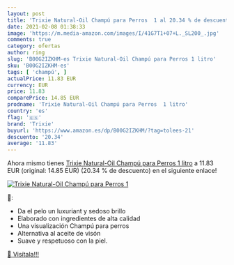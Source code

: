 ```yaml
---
layout: post
title: 'Trixie Natural-Oil Champú para Perros  1 al 20.34 % de descuento'
date: 2021-02-08 01:38:33
image: 'https://m.media-amazon.com/images/I/41G7T1+07+L._SL200_.jpg'
comments: true
category: ofertas
author: ring
slug: 'B00G2IZKHM-es Trixie Natural-Oil Champú para Perros 1 litro'
sku: 'B00G2IZKHM-es'
tags: [ 'champú', ]
actualPrice: 11.83 EUR
currency: EUR
price: 11.83
comparePrice: 14.85 EUR
prodname: 'Trixie Natural-Oil Champú para Perros  1 litro'
country: 'es'
flag: '🇪🇸'
brand: 'Trixie'
buyurl: 'https://www.amazon.es/dp/B00G2IZKHM/?tag=tolees-21'
descuento: '20.34'
average: '11.83'
---
```


Ahora mismo tienes [Trixie Natural-Oil Champú para Perros  1 litro](https://www.amazon.es/dp/B00G2IZKHM/?tag=tolees-21) a 11.83 EUR (original: 14.85 EUR) (20.34 %  de descuento) en el siguiente enlace!

[![Trixie Natural-Oil Champú para Perros  1](https://m.media-amazon.com/images/I/41G7T1+07+L._SL200_.jpg)](https://www.amazon.es/dp/B00G2IZKHM/?tag=tolees-21)

🔎:

- Da el pelo un luxuriant y sedoso brillo
- Elaborado con ingredientes de alta calidad
- Una visualización Champú para perros
- Alternativa al aceite de visón
- Suave y respetuoso con la piel.

[🛒 Visítala!!!](https://www.amazon.es/dp/B00G2IZKHM/?tag=tolees-21)
